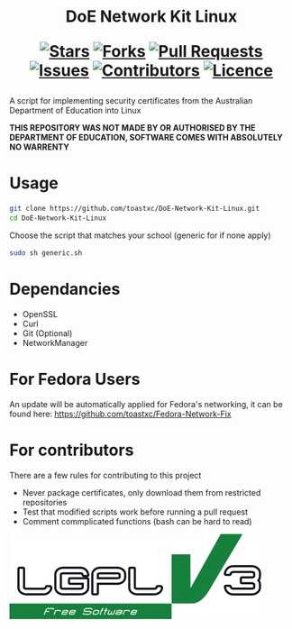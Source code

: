 <h1 align="center">
  DoE Network Kit Linux
  
  [![Stars](https://img.shields.io/github/stars/toastxc/DoE-Network-Kit-Linux?style=flat-square&logoColor=white)](https://github.com/toastxc/DoE-Network-Kit-Linux/stargazers)
  [![Forks](https://img.shields.io/github/forks/toastxc/DoE-Network-Kit-Linux?style=flat-square&logoColor=white)](https://github.com/toastxc/DoE-Network-Kit-Linux/network/members)
  [![Pull Requests](https://img.shields.io/github/issues-pr/toastxc/DoE-Network-Kit-Linux?style=flat-square&logoColor=white)](https://github.com/toastxc/DoE-Network-Kit-Linux/pulls)
  [![Issues](https://img.shields.io/github/issues/toastxc/DoE-Network-Kit-Linux?style=flat-square&logoColor=white)](https://github.com/toastxc/DoE-Network-Kit-Linux/issues)
  [![Contributors](https://img.shields.io/github/contributors/toastxc/DoE-Network-Kit-Linux?style=flat-square&logoColor=white)](https://github.com/toastxc/DoE-Network-Kit-Linux/graphs/contributors)
  [![Licence](https://img.shields.io/github/license/toastxc/DoE-Network-Kit-Linux?style=flat-square&logoColor=white)](https://github.com/toastxc/DoE-Network-Kit-Linux/blob/main/LICENCE)
</h1>

A script for implementing security certificates from the Australian Department of Education into Linux

**THIS REPOSITORY WAS NOT MADE BY OR AUTHORISED BY THE DEPARTMENT OF EDUCATION, SOFTWARE COMES WITH ABSOLUTELY NO WARRENTY**

# Usage

```bash
git clone https://github.com/toastxc/DoE-Network-Kit-Linux.git
cd DoE-Network-Kit-Linux
```
Choose the script that matches your school (generic for if none apply)
```bash
sudo sh generic.sh
```

# Dependancies
- OpenSSL
- Curl
- Git (Optional)
- NetworkManager

# For Fedora Users
An update will be automatically applied for Fedora's networking, it can be found here:
https://github.com/toastxc/Fedora-Network-Fix


# For contributors
There are a few rules for contributing to this project
- Never package certificates, only download them from restricted repositories
- Test that modified scripts work before running a pull request
- Comment commplicated functions (bash can be hard to read)

![LGPLv3 Badge](/README_RESOURCES/LGPLv3%20Logo.svg)
